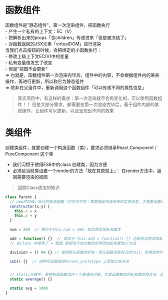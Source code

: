 # 函数组件  

  函数组件是"静态组件"，第一次渲染组件，把函数执行  
    - 产生一个私有的上下文：EC（V）  
    - 把解析出来的props「含children」传递进来「但是被冻结了」  
    - 对函数返回的JSX元素「virtualDOM」进行渲染  
  当我们点击按钮的时候，会把绑定的小函数执行：  
    - 修改上级上下文EC(V)中的变量  
    - 私有变量值发生了改变   
    - 但是"视图不会更新"  
  => 也就是，函数组件第一次渲染完毕后，组件中的内容，不会根据组件内的某些操作，再进行更新，所以称它为静态组件  
  => 除非在父组件中，重新调用这个函数组件「可以传递不同的属性信息」  

  > 真实项目中，有这样的需求：第一次渲染就不会再变化的，可以使用函数组件！！
  > 但是大部分需求，都需要在第一次渲染完毕后，基于组件内部的某些操作，让组件可以更新，以此呈现出不同的效果  

# 类组件  

  创建类组件，就要创建一个构造函数（类），要求必须继承React.Component / PureComponent 这个类  
  - 我们习惯于使用ES6中的class 创建类，因为方便  
  - 必须给当前类设置一个render的方法「放在其原型上」： 在render方法中，返回需要渲染的视图  

> 回顾Class语法的知识  

```js
class Parent {
  // new的时候，执行的构造函数（可写可不写：需要接收传递进来的实参信息，才需要设置constructor）
  constructor(x,y) {
    this.x = x
    this.y = y
  }
  
  num = 200  // 等价于this.num = 200，给实例添加私有属性

  add = function() {}  // 类似于 this.add = function() {} 也是给实例添加私有方法
  // 在class 中使用了 = 赋值 就相当于给对象的实例添加私有属性or方法

  division = () => {} // 使用箭头函数的好处：箭头函数没有自己的this，所用到的this是宿主环境中的，也就是this指的是创建出来的实例对象

  sub() {}  // 这种写法就是给Parent.prototype 上添加公有方法


  // static关键字，是把构造函数当作一个普通的对象，为其设置静态的私有属性和方法，通过 Parent.xx 来访问和获取
  static average() {}

  static avg = 1000
}
```